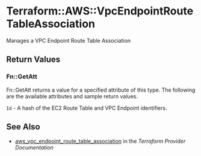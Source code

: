 # Terraform::AWS::VpcEndpointRouteTableAssociation

Manages a VPC Endpoint Route Table Association

## Return Values

### Fn::GetAtt

Fn::GetAtt returns a value for a specified attribute of this type. The following are the available attributes and sample return values.

`Id` - A hash of the EC2 Route Table and VPC Endpoint identifiers.

## See Also

* [aws_vpc_endpoint_route_table_association](https://www.terraform.io/docs/providers/aws/r/vpc_endpoint_route_table_association.html) in the _Terraform Provider Documentation_